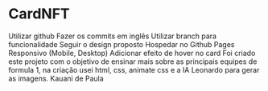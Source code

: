 # CardNFT
Utilizar github Fazer os commits em inglês Utilizar branch para funcionalidade Seguir o design proposto Hospedar no Github Pages Responsivo (Mobile, Desktop) Adicionar efeito de hover no card
Foi criado este projeto com o objetivo de ensinar mais sobre as principais equipes de formula 1, na criação usei html, css, animate css e a IA Leonardo para gerar as imagens.
Kauani de Paula
